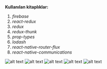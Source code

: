 **Kullanılan kitaplıklar:**
1. _firebase_
2. _react-redux_
3. _redux_
4. _redux-thunk_
5. _prop-types_
6. _lodash_
7. _react-native-router-flux_
8. _react-native-communications_

![alt text](https://1.bp.blogspot.com/-LyYdkpaUMj4/XUCahDSuUhI/AAAAAAAAC9U/YVDA9P4Oob4GZCdnIvR8npSS99sJpLgyACLcBGAs/s300/1.png)
![alt text](https://1.bp.blogspot.com/-LAvJYo9-5MU/XUCag2Wml1I/AAAAAAAAC9Q/W8E3n_TaOt81SqrDk7M7I60tpMP6y_gjQCLcBGAs/s300/2.png)
![alt text](https://1.bp.blogspot.com/-kzG5ID0JaU0/XUCahETrjZI/AAAAAAAAC9Y/QWHnsMHkmKksHQQ7xchoGYlvKCUo93m5QCLcBGAs/s300/3.png)
![alt text](https://1.bp.blogspot.com/-WVZg2QfuVxE/XUCahk9EJCI/AAAAAAAAC9c/f5m8J5aE9Zcrt7aYGTNqxnidn05YeKpwgCLcBGAs/s300/4.png)
![alt text](https://1.bp.blogspot.com/-QdHz9o8IM84/XUCaiPiTu2I/AAAAAAAAC9g/e9oKkx2ZwhsV19HXIp6qqxe-fQSydnHdgCLcBGAs/s300/5.png)
